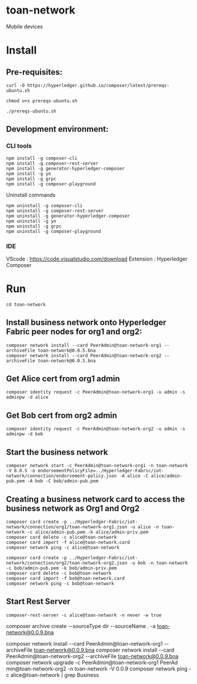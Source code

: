 # toan-network

Mobile devices

# Install
## Pre-requisites:
```
curl -O https://hyperledger.github.io/composer/latest/prereqs-ubuntu.sh

chmod u+x prereqs-ubuntu.sh

./prereqs-ubuntu.sh
```
## Development environment:

### CLI tools
```
npm install -g composer-cli
npm install -g composer-rest-server
npm install -g generator-hyperledger-composer
npm install -g yo
npm install -g grpc
npm install -g composer-playground
```
Uninstall commands
```
npm uninstall -g composer-cli
npm uninstall -g composer-rest-server
npm uninstall -g generator-hyperledger-composer
npm uninstall -g yo
npm uninstall -g grpc
npm uninstall -g composer-playground
```
### IDE
VScode : https://code.visualstudio.com/download
Extension : Hyperledger Composer
# Run
```
cd toan-network
```
## Install business network onto Hyperledger Fabric peer nodes for org1 and org2:
```
composer network install --card PeerAdmin@toan-network-org1 --archiveFile toan-network@0.0.5.bna
composer network install --card PeerAdmin@toan-network-org2 --archiveFile toan-network@0.0.5.bna
```
## Get Alice cert from org1 admin
```
composer identity request -c PeerAdmin@toan-network-org1 -u admin -s adminpw -d alice
```
## Get Bob cert from org2 admin
```
composer identity request -c PeerAdmin@toan-network-org2 -u admin -s adminpw -d bob
```
## Start the business network
```
composer network start -c PeerAdmin@toan-network-org1 -n toan-network -V 0.0.5 -o endorsementPolicyFile=../Hyperledger-Fabric/iot-network/connection/endorsement-policy.json -A alice -C alice/admin-pub.pem -A bob -C bob/admin-pub.pem
```
## Creating a business network card to access the business network as Org1 and Org2
```
composer card create -p ../Hyperledger-Fabric/iot-network/connection/org1/toan-network-org1.json -u alice -n toan-network -c alice/admin-pub.pem -k alice/admin-priv.pem
composer card delete -c alice@toan-network
composer card import -f alice@toan-network.card
composer network ping -c alice@toan-network

composer card create -p ../Hyperledger-Fabric/iot-network/connection/org2/toan-network-org2.json -u bob -n toan-network -c bob/admin-pub.pem -k bob/admin-priv.pem
composer card delete -c bob@toan-network
composer card import -f bob@toan-network.card
composer network ping -c bob@toan-network
```
## Start Rest Server
```
composer-rest-server -c alice@toan-network -n never -w true
```

composer archive create --sourceType dir --sourceName . -a toan-network@0.0.9.bna

composer network install --card PeerAdmin@toan-network-org1 --archiveFile toan-network@0.0.9.bna
composer network install --card PeerAdmin@toan-network-org2 --archiveFile toan-network@0.0.9.bna
composer network upgrade -c PeerAdmin@toan-network-org1 PeerAd\
min@toan-network-org2 -n toan-network -V 0.0.9
composer network ping -c alice@toan-network | grep Business